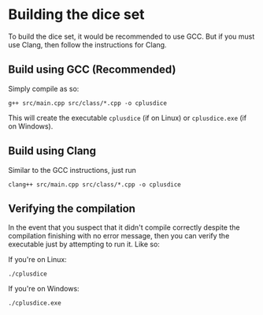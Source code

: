 # Building the dice set

To build the dice set, it would be recommended to use GCC. 
But if you must use Clang, then follow the instructions for Clang.

## Build using GCC (Recommended)

Simply compile as so:

```
g++ src/main.cpp src/class/*.cpp -o cplusdice
```

This will create the executable `cplusdice` (if on Linux) or `cplusdice.exe` 
(if on Windows).

## Build using Clang

Similar to the GCC instructions, just run

```
clang++ src/main.cpp src/class/*.cpp -o cplusdice
```

## Verifying the compilation

In the event that you suspect that it didn't compile correctly despite the 
compilation finishing with no error message, then you can verify the executable 
just by attempting to run it. 
Like so:

If you're on Linux:
```
./cplusdice
```

If you're on Windows:
```
./cplusdice.exe
```
